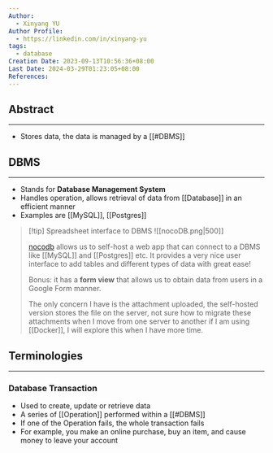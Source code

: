 ```yaml
---
Author:
  - Xinyang YU
Author Profile:
  - https://linkedin.com/in/xinyang-yu
tags:
  - database
Creation Date: 2023-09-13T10:56:36+08:00
Last Date: 2024-03-29T01:23:05+08:00
References: 
---
```

## Abstract
---
- Stores data, the data is managed by a [[#DBMS]]



## DBMS
---
- Stands for **Database Management System**
- Handles operation, allows retrieval of data from [[Database]] in an efficient manner 
- Examples are [[MySQL]], [[Postgres]]

>[!tip] Spreadsheet interface to DBMS
> ![[nocoDB.png|500]]
> 
> [nocodb](https://github.com/nocodb/nocodb) allows us to self-host a web app that can connect to a DBMS like [[MySQL]] and [[Postgres]] etc. It provides a very nice user interface to add tables and different types of data with great ease! 
> 
> Bonus: it has a **form view** that allows us to obtain data from users in a Google Form manner.
> 
> The only concern I have is the attachment uploaded, the self-hosted version stores the file on the server, not sure how to migrate these attachments when I move from one server to another if I am using [[Docker]], I will explore this when I have more time.
## Terminologies 
---
### Database Transaction
- Used to create, update or retrieve data
- A series of [[Operation]] performed within a [[#DBMS]]
- If one of the Operation fails, the whole transaction fails
- For example, you make an online purchase, buy an item, and cause money to leave your account